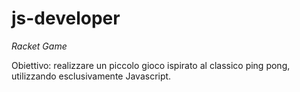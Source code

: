 js-developer
=====================

*Racket Game*

Obiettivo: realizzare un piccolo gioco ispirato al classico ping pong, utilizzando esclusivamente Javascript.
